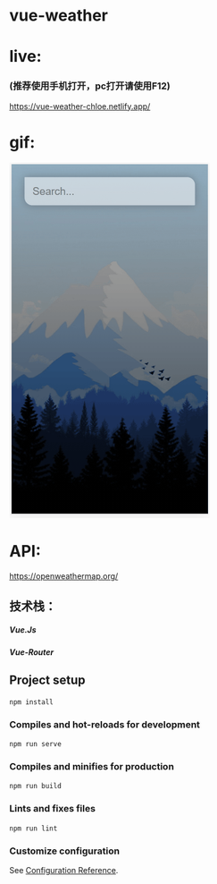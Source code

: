 # vue-weather

# live:
### (推荐使用手机打开，pc打开请使用F12)
https://vue-weather-chloe.netlify.app/

# gif:
![Image of Yaktocat](https://github.com/chloeeee72/vue-weather/blob/master/screenShot_Gif/git.gif)

# API:
https://openweathermap.org/

## 技术栈：
##### Vue.Js
##### Vue-Router

## Project setup
```
npm install
```

### Compiles and hot-reloads for development
```
npm run serve
```

### Compiles and minifies for production
```
npm run build
```

### Lints and fixes files
```
npm run lint
```

### Customize configuration
See [Configuration Reference](https://cli.vuejs.org/config/).
